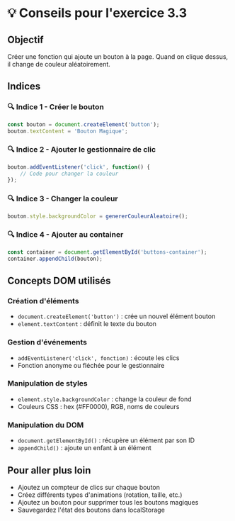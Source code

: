# 💡 Conseils pour l'exercice 3.3

## Objectif
Créer une fonction qui ajoute un bouton à la page. Quand on clique dessus, il change de couleur aléatoirement.

## Indices

### 🔍 Indice 1 - Créer le bouton
```javascript
const bouton = document.createElement('button');
bouton.textContent = 'Bouton Magique';
```

### 🔍 Indice 2 - Ajouter le gestionnaire de clic
```javascript
bouton.addEventListener('click', function() {
    // Code pour changer la couleur
});
```

### 🔍 Indice 3 - Changer la couleur
```javascript
bouton.style.backgroundColor = genererCouleurAleatoire();
```

### 🔍 Indice 4 - Ajouter au container
```javascript
const container = document.getElementById('buttons-container');
container.appendChild(bouton);
```


## Concepts DOM utilisés

### Création d'éléments
- `document.createElement('button')` : crée un nouvel élément bouton
- `element.textContent` : définit le texte du bouton

### Gestion d'événements
- `addEventListener('click', fonction)` : écoute les clics
- Fonction anonyme ou fléchée pour le gestionnaire

### Manipulation de styles
- `element.style.backgroundColor` : change la couleur de fond
- Couleurs CSS : hex (#FF0000), RGB, noms de couleurs

### Manipulation du DOM
- `document.getElementById()` : récupère un élément par son ID
- `appendChild()` : ajoute un enfant à un élément

## Pour aller plus loin
- Ajoutez un compteur de clics sur chaque bouton
- Créez différents types d'animations (rotation, taille, etc.)
- Ajoutez un bouton pour supprimer tous les boutons magiques
- Sauvegardez l'état des boutons dans localStorage
